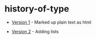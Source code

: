 history-of-type
===============

- [Version 1](http://evamariagarcia.github.io/history-of-type/johnbaskerville.html) - Marked up plain text as html

- [Version 2](http://evamariagarcia.github.io/history-of-type/johnbaskerville2.html) - Adding lists
